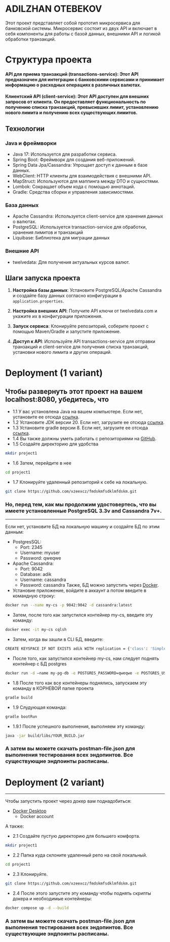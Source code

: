 
# ADILZHAN OTEBEKOV

 Этот проект представляет собой прототип микросервиса для банковской системы. Микросервис состоит из двух API и включает в себя компоненты для работы с базой данных, внешними API и логикой обработки транзакций.

# Структура проекта
#### API для приема транзакций (transactions-service): Этот API предназначен для интеграции с банковскими сервисами и принимает информацию о расходных операциях в различных валютах.
#### Клиентский API (client-service): Этот API доступен для внешних запросов от клиента. Он предоставляет функциональность по получению списка транзакций, превысивших лимит, установлению нового лимита и получению всех существующих лимитов.


## Технологии 

### Java и фреймворки 

- Java 17: Используется для разработки сервиса.
- Spring Boot: Фреймворк для создания веб-приложений.
- Spring Data Jpa/Cassandra: Упрощает доступ к данным в базе данных.
- WebClient: HTTP клиенты для взаимодействия с внешними API.
- MapStruct: Используются для маппинга между DTO и сущностями.
- Lombok: Сокращает объем кода с помощью аннотаций.
- Gradle: Средства сборки и управления зависимостями.

### База данных

- Apache Cassandra: Используется client-service для хранения данных о валютах. 
- PostgreSQL: Используется transaction-service для обработки, хранения лимитов и транзакций
- Liquibase: Библиотека для миграции данных

### Внешние API 

- twelvedata: Для получения актуальных курсов валют.

## Шаги запуска проекта

1. **Настройка базы данных**: Установите PostgreSQL/Apache Cassandra и создайте базу данных согласно конфигурации в `application.properties`.
   
2. **Настройка внешних API**: Получите API ключи от twelvedata.com и укажите их в конфигурации приложения.
   
3. **Запуск сервиса**: Клонируйте репозиторий, соберите проект с помощью Maven/Gradle и запустите приложение.
   
4. **Доступ к API**: Используйте API transactions-service для отправки транзакций и client-service для получения списка транзакций, установки нового лимита и других операций.

# Deployment (1 variant)

Чтобы развернуть этот проект на вашем localhost:8080, убедитесь, что
----
* 1.1 У вас установлена Java на вашем компьютере. Если нет, установите ее отсюда [ссылка](https://www.java.com/en/download/).
* 1.2 Установите JDK версии 20. Если нет, загрузите ее отсюда [ссылка](https://www.oracle.com/java/technologies/javase/jdk20-archive-downloads.html).
* 1.3 Установите gradle версии 8. Если нет, загрузите ее отсюда [ссылка](https://gradle.org/install/).
* 1.4 Вы также должны уметь работать с репозиториями на [GitHub](https://help.github.com/articles/set-up-git).
* 1.5 Создайте директорию для удобства
 ```bash
mkdir project1
``` 
* 1.6 Затем, перейдите в нее
 ```bash
cd project1
``` 
* 1.7 Клонируйте удаленный репозиторий к себе на локальную.
```bash
git clone https://github.com/xzeexcz/fmdskmfsdklmfdskm.git
```
### Но, перед тем, как мы продолжим удостовертесь, что вы имеете установленные PostgreSQL 3.3v and Cassandra 7v+. 
----
Если нет, установите БД на локальную машину и создайте БД по этим данным: 
* PostgresSQL: 
    * Port: 2345 
    * Username: myuser
    * Password: qweqwe
* Apache Cassandra: 
    * Port: 9042
    * Database: adik
    * Username: cassandra
    * Password: cassandra
Также, БД можно запустить через  [Docker](https://www.docker.com/products/docker-desktop/). 
* Установие приложение, войдите в аккаунт а потом введите в командную строку:
 ```bash
docker run --name my-cs -p 9042:9042 -d cassandra:latest
``` 
* Затем, после того как запустился контейнер my-cs, введите эту команду: 
 ```bash
docker exec -it my-cs cqlsh
``` 
* Затем, когда вы зашли в CLI БД, введите: 
 ```bash
CREATE KEYSPACE IF NOT EXISTS adik WITH replication = {'class': 'SimpleStrategy', 'replication_factor': 1};
``` 
* После того, как запустился контейнер my-cs, нам следует поднять контейнер с БД postgres
```bash
docker run -d —name my-pg-db -e POSTGRES_PASSWORD=qweqwe -e POSTGRES_USER=myuser -p 2345:2345 postgres:13.3
``` 
* 1.8 После того как все контейнеры поднялись, запускаем эту команду в КОРНЕВОЙ папке проекта
```bash
gradle build 
``` 
* 1.9 Слудующая команда: 
```bash
gradle bootRun
``` 
* 1.9.1 После успешного выполнения, выполняем эту команду:
```bash
java -jar build/libs/YOUR_BUILD.jar
``` 

###  А затем вы можете скачать postman-file.json для выполнения тестирования всех эндопинтов. Все существующие эндпоинты расписаны.

# Deployment (2 variant)

--- 
Чтобы запустить проект через докер вам поднадобиться: 
* [Docker Desktop](https://www.docker.com/products/docker-desktop/) 
    * Docker account

А также:
* 2.1 Создайте пустую директорию для большего комфорта.
 ```bash
mkdir project1
``` 
* 2.2 Папка куда склоните удаленный репо на свой локальный.
 ```bash
cd project1
``` 
* 2.3 Клонируйте.
```bash
git clone https://github.com/xzeexcz/fmdskmfsdklmfdskm.git
```
* 2.4 После этого запустите эту команду чтобы поднять скрипты докера и необходимые контейнеры: 
```bash
docker compose up -d --build
```
### А затем вы можете скачать postman-file.json для выполнения тестирования всех эндопинтов. Все существующие эндпоинты расписаны.
